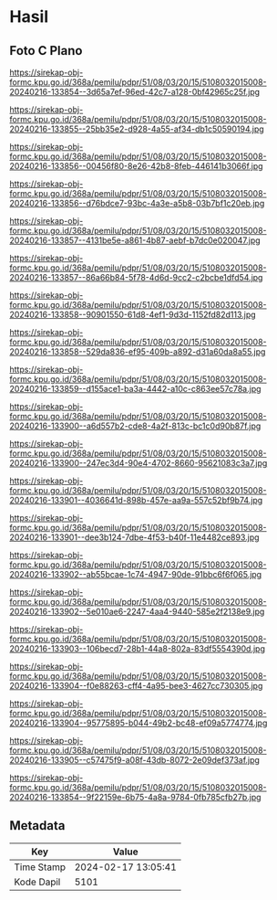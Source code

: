 # Hasil

## Foto C Plano

https://sirekap-obj-formc.kpu.go.id/368a/pemilu/pdpr/51/08/03/20/15/5108032015008-20240216-133854--3d65a7ef-96ed-42c7-a128-0bf42965c25f.jpg

https://sirekap-obj-formc.kpu.go.id/368a/pemilu/pdpr/51/08/03/20/15/5108032015008-20240216-133855--25bb35e2-d928-4a55-af34-db1c50590194.jpg

https://sirekap-obj-formc.kpu.go.id/368a/pemilu/pdpr/51/08/03/20/15/5108032015008-20240216-133856--00456f80-8e26-42b8-8feb-446141b3066f.jpg

https://sirekap-obj-formc.kpu.go.id/368a/pemilu/pdpr/51/08/03/20/15/5108032015008-20240216-133856--d76bdce7-93bc-4a3e-a5b8-03b7bf1c20eb.jpg

https://sirekap-obj-formc.kpu.go.id/368a/pemilu/pdpr/51/08/03/20/15/5108032015008-20240216-133857--4131be5e-a861-4b87-aebf-b7dc0e020047.jpg

https://sirekap-obj-formc.kpu.go.id/368a/pemilu/pdpr/51/08/03/20/15/5108032015008-20240216-133857--86a66b84-5f78-4d6d-9cc2-c2bcbe1dfd54.jpg

https://sirekap-obj-formc.kpu.go.id/368a/pemilu/pdpr/51/08/03/20/15/5108032015008-20240216-133858--90901550-61d8-4ef1-9d3d-1152fd82d113.jpg

https://sirekap-obj-formc.kpu.go.id/368a/pemilu/pdpr/51/08/03/20/15/5108032015008-20240216-133858--529da836-ef95-409b-a892-d31a60da8a55.jpg

https://sirekap-obj-formc.kpu.go.id/368a/pemilu/pdpr/51/08/03/20/15/5108032015008-20240216-133859--d155ace1-ba3a-4442-a10c-c863ee57c78a.jpg

https://sirekap-obj-formc.kpu.go.id/368a/pemilu/pdpr/51/08/03/20/15/5108032015008-20240216-133900--a6d557b2-cde8-4a2f-813c-bc1c0d90b87f.jpg

https://sirekap-obj-formc.kpu.go.id/368a/pemilu/pdpr/51/08/03/20/15/5108032015008-20240216-133900--247ec3d4-90e4-4702-8660-95621083c3a7.jpg

https://sirekap-obj-formc.kpu.go.id/368a/pemilu/pdpr/51/08/03/20/15/5108032015008-20240216-133901--4036641d-898b-457e-aa9a-557c52bf9b74.jpg

https://sirekap-obj-formc.kpu.go.id/368a/pemilu/pdpr/51/08/03/20/15/5108032015008-20240216-133901--dee3b124-7dbe-4f53-b40f-11e4482ce893.jpg

https://sirekap-obj-formc.kpu.go.id/368a/pemilu/pdpr/51/08/03/20/15/5108032015008-20240216-133902--ab55bcae-1c74-4947-90de-91bbc6f6f065.jpg

https://sirekap-obj-formc.kpu.go.id/368a/pemilu/pdpr/51/08/03/20/15/5108032015008-20240216-133902--5e010ae6-2247-4aa4-9440-585e2f2138e9.jpg

https://sirekap-obj-formc.kpu.go.id/368a/pemilu/pdpr/51/08/03/20/15/5108032015008-20240216-133903--106becd7-28b1-44a8-802a-83df5554390d.jpg

https://sirekap-obj-formc.kpu.go.id/368a/pemilu/pdpr/51/08/03/20/15/5108032015008-20240216-133904--f0e88263-cff4-4a95-bee3-4627cc730305.jpg

https://sirekap-obj-formc.kpu.go.id/368a/pemilu/pdpr/51/08/03/20/15/5108032015008-20240216-133904--95775895-b044-49b2-bc48-ef09a5774774.jpg

https://sirekap-obj-formc.kpu.go.id/368a/pemilu/pdpr/51/08/03/20/15/5108032015008-20240216-133905--c57475f9-a08f-43db-8072-2e09def373af.jpg

https://sirekap-obj-formc.kpu.go.id/368a/pemilu/pdpr/51/08/03/20/15/5108032015008-20240216-133854--9f22159e-6b75-4a8a-9784-0fb785cfb27b.jpg


## Metadata

| Key        | Value               |
| ---------- | ------------------- |
| Time Stamp | 2024-02-17 13:05:41 |
| Kode Dapil | 5101                |



